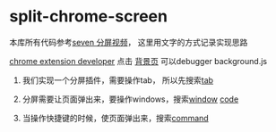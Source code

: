 # split-chrome-screen
本库所有代码参考[seven 分屏视频](https://www.bilibili.com/video/av94736617?p=1)，
这里用文字的方式记录实现思路

[chrome extension developer](https://developer.chrome.com/extensions)
点击 [背景页](chrome://extensions/) 可以debugger background.js

1. 我们实现一个分屏插件，需要操作tab， 所以先搜索[tab](https://developer.chrome.com/extensions/tabs)
2. 分屏需要让页面弹出来，要操作windows，搜索[window](https://developer.chrome.com/extensions/windows) 
[code](https://github.com/Brynn-hub/split-chrome-screen/tree/feature/init-extension)

3. 当操作快捷键的时候，使页面弹出来，搜索[command](https://developer.chrome.com/extensions/commands)